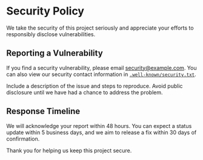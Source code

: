 # Security Policy

We take the security of this project seriously and appreciate your efforts to responsibly disclose vulnerabilities.

## Reporting a Vulnerability
If you find a security vulnerability, please email security@example.com. You can also view our security contact information in [`.well-known/security.txt`](.well-known/security.txt).

Include a description of the issue and steps to reproduce. Avoid public disclosure until we have had a chance to address the problem.

## Response Timeline
We will acknowledge your report within 48 hours. You can expect a status update within 5 business days, and we aim to release a fix within 30 days of confirmation.

Thank you for helping us keep this project secure.
